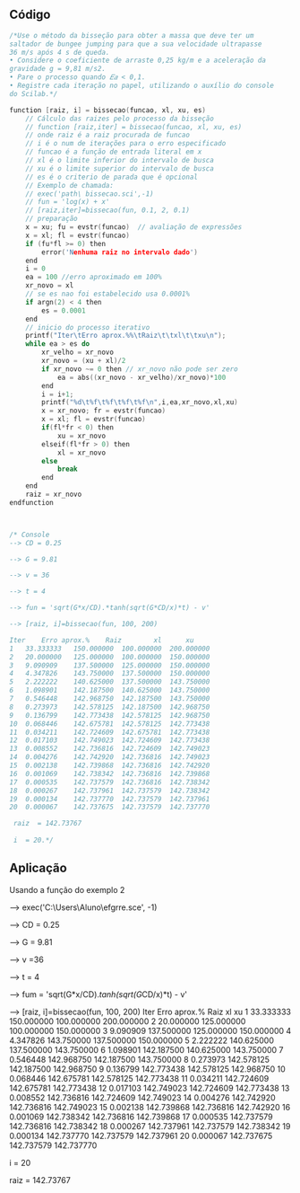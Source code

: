 ## Código

```C
/*Use o método da bisseção para obter a massa que deve ter um
saltador de bungee jumping para que a sua velocidade ultrapasse 
36 m/s após 4 s de queda.
• Considere o coeficiente de arraste 0,25 kg/m e a aceleração da 
gravidade g = 9,81 m/s2.
• Pare o processo quando 𝐸𝑎 < 0,1.
• Registre cada iteração no papel, utilizando o auxílio do console 
do Scilab.*/

function [raiz, i] = bissecao(funcao, xl, xu, es)
    // Cálculo das raizes pelo processo da bisseção
    // function [raiz,iter] = bissecao(funcao, xl, xu, es)
    // onde raiz é a raiz procurada de funcao
    // i é o num de iterações para o erro especificado
    // funcao é a função de entrada literal em x
    // xl é o limite inferior do intervalo de busca
    // xu é o limite superior do intervalo de busca
    // es é o criterio de parada que é opcional
    // Exemplo de chamada:
    // exec('path\ bissecao.sci',-1)
    // fun = 'log(x) + x'
    // [raiz,iter]=bissecao(fun, 0.1, 2, 0.1)
    // preparação
    x = xu; fu = evstr(funcao)  // avaliação de expressões
    x = xl; fl = evstr(funcao)
    if (fu*fl >= 0) then
        error('Nenhuma raiz no intervalo dado')
    end
    i = 0 
    ea = 100 //erro aproximado em 100%
    xr_novo = xl
    // se es nao foi estabelecido usa 0.0001%
    if argn(2) < 4 then  
        es = 0.0001
    end
    // inicio do processo iterativo
    printf("Iter\tErro aprox.%%\tRaiz\t\txl\t\txu\n");
    while ea > es do
        xr_velho = xr_novo
        xr_novo = (xu + xl)/2
        if xr_novo ~= 0 then // xr_novo não pode ser zero
            ea = abs((xr_novo - xr_velho)/xr_novo)*100
        end
        i = i+1;
        printf("%d\t%f\t%f\t%f\t%f\n",i,ea,xr_novo,xl,xu)
        x = xr_novo; fr = evstr(funcao)
        x = xl; fl = evstr(funcao)
        if(fl*fr < 0) then
            xu = xr_novo
        elseif(fl*fr > 0) then
            xl = xr_novo
        else
            break
        end
    end
    raiz = xr_novo
endfunction



/* Console
--> CD = 0.25

--> G = 9.81

--> v = 36

--> t = 4

--> fun = 'sqrt(G*x/CD).*tanh(sqrt(G*CD/x)*t) - v'

--> [raiz, i]=bissecao(fun, 100, 200)

Iter	Erro aprox.%	Raiz		xl		xu
1	33.333333	150.000000	100.000000	200.000000
2	20.000000	125.000000	100.000000	150.000000
3	9.090909	137.500000	125.000000	150.000000
4	4.347826	143.750000	137.500000	150.000000
5	2.222222	140.625000	137.500000	143.750000
6	1.098901	142.187500	140.625000	143.750000
7	0.546448	142.968750	142.187500	143.750000
8	0.273973	142.578125	142.187500	142.968750
9	0.136799	142.773438	142.578125	142.968750
10	0.068446	142.675781	142.578125	142.773438
11	0.034211	142.724609	142.675781	142.773438
12	0.017103	142.749023	142.724609	142.773438
13	0.008552	142.736816	142.724609	142.749023
14	0.004276	142.742920	142.736816	142.749023
15	0.002138	142.739868	142.736816	142.742920
16	0.001069	142.738342	142.736816	142.739868
17	0.000535	142.737579	142.736816	142.738342
18	0.000267	142.737961	142.737579	142.738342
19	0.000134	142.737770	142.737579	142.737961
20	0.000067	142.737675	142.737579	142.737770

 raiz  = 142.73767
 
 i  = 20.*/

```


## Aplicação

Usando a função do exemplo 2

--> exec('C:\Users\Aluno\efgrre.sce', -1)

--> CD = 0.25    


--> G = 9.81


--> v =36


--> t = 4


--> fum = 'sqrt(G*x/CD).*tanh(sqrt(G*CD/x)*t) - v'


--> [raiz, i]=bissecao(fun, 100, 200)
Iter	Erro aprox.%	Raiz		xl		xu
1	33.333333	150.000000	100.000000	200.000000
2	20.000000	125.000000	100.000000	150.000000
3	9.090909	137.500000	125.000000	150.000000
4	4.347826	143.750000	137.500000	150.000000
5	2.222222	140.625000	137.500000	143.750000
6	1.098901	142.187500	140.625000	143.750000
7	0.546448	142.968750	142.187500	143.750000
8	0.273973	142.578125	142.187500	142.968750
9	0.136799	142.773438	142.578125	142.968750
10	0.068446	142.675781	142.578125	142.773438
11	0.034211	142.724609	142.675781	142.773438
12	0.017103	142.749023	142.724609	142.773438
13	0.008552	142.736816	142.724609	142.749023
14	0.004276	142.742920	142.736816	142.749023
15	0.002138	142.739868	142.736816	142.742920
16	0.001069	142.738342	142.736816	142.739868
17	0.000535	142.737579	142.736816	142.738342
18	0.000267	142.737961	142.737579	142.738342
19	0.000134	142.737770	142.737579	142.737961
20	0.000067	142.737675	142.737579	142.737770

 i  = 20

 raiz  = 142.73767

